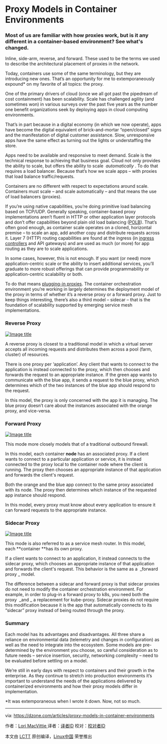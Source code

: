 Proxy Models in Container Environments
============================================================

### Most of us are familiar with how proxies work, but is it any different in a container-based environment? See what's changed.

Inline, side-arm, reverse, and forward. These used to be the terms we used to describe the architectural placement of proxies in the network.

Today, containers use some of the same terminology, but they are introducing new ones. That’s an opportunity for me to extemporaneously expound* on my favorite of all topics: the proxy.

One of the primary drivers of cloud (once we all got past the pipedream of cost containment) has been scalability. Scale has challenged agility (and sometimes won) in various surveys over the past five years as the number one benefit organizations seek by deploying apps in cloud computing environments.

That’s in part because in a digital economy (in which we now operate), apps have become the digital equivalent of brick-and-mortar “open/closed” signs and the manifestation of digital customer assistance. Slow, unresponsive apps have the same effect as turning out the lights or understaffing the store.

Apps need to be available and responsive to meet demand. Scale is the technical response to achieving that business goal. Cloud not only provides the ability to scale, but offers the ability to scale  _automatically_ . To do that requires a load balancer. Because that’s how we scale apps – with proxies that load balance traffic/requests.

Containers are no different with respect to expectations around scale. Containers must scale – and scale automatically – and that means the use of load balancers (proxies).

If you’re using native capabilities, you’re doing primitive load balancing based on TCP/UDP. Generally speaking, container-based proxy implementations aren’t fluent in HTTP or other application layer protocols and don’t offer capabilities beyond plain old load balancing ([POLB][1]). That’s often good enough, as container scale operates on a cloned, horizontal premise – to scale an app, add another copy and distribute requests across it. Layer 7 (HTTP) routing capabilities are found at the ingress (in [ingress controllers][2] and API gateways) and are used as much (or more) for app routing as they are to scale applications.

In some cases, however, this is not enough. If you want (or need) more application-centric scale or the ability to insert additional services, you’ll graduate to more robust offerings that can provide programmability or application-centric scalability or both.

To do that means [plugging-in proxies][3]. The container orchestration environment you’re working in largely determines the deployment model of the proxy in terms of whether it’s a reverse proxy or a forward proxy. Just to keep things interesting, there’s also a third model – sidecar – that is the foundation of scalability supported by emerging service mesh implementations.

### Reverse Proxy

 [![Image title](https://devcentral.f5.com/Portals/0/Users/038/38/38/unavailable_is_closed_thumb.png?ver=2017-09-12-082119-957 "Image title")][4] 

A reverse proxy is closest to a traditional model in which a virtual server accepts all incoming requests and distributes them across a pool (farm, cluster) of resources.

There is one proxy per ‘application’. Any client that wants to connect to the application is instead connected to the proxy, which then chooses and forwards the request to an appropriate instance. If the green app wants to communicate with the blue app, it sends a request to the blue proxy, which determines which of the two instances of the blue app should respond to the request.

In this model, the proxy is only concerned with the app it is managing. The blue proxy doesn’t care about the instances associated with the orange proxy, and vice-versa.

### Forward Proxy

 [![Image title](https://devcentral.f5.com/Portals/0/Users/038/38/38/per-node_forward_proxy_thumb.jpg?ver=2017-09-14-072422-213)][5] 

This mode more closely models that of a traditional outbound firewall.

In this model, each container **node** has an associated proxy. If a client wants to connect to a particular application or service, it is instead connected to the proxy local to the container node where the client is running. The proxy then chooses an appropriate instance of that application and forwards the client's request.

Both the orange and the blue app connect to the same proxy associated with its node. The proxy then determines which instance of the requested app instance should respond.

In this model, every proxy must know about every application to ensure it can forward requests to the appropriate instance.

### Sidecar Proxy

 [![Image title](https://devcentral.f5.com/Portals/0/Users/038/38/38/per-pod_sidecar_proxy_thumb.jpg?ver=2017-09-14-072425-620)][6] 

This mode is also referred to as a service mesh router. In this model, each **container **has its own proxy.

If a client wants to connect to an application, it instead connects to the sidecar proxy, which chooses an appropriate instance of that application and forwards the client's request. This behavior is the same as a  _forward proxy _ model.

The difference between a sidecar and forward proxy is that sidecar proxies do not need to modify the container orchestration environment. For example, in order to plug-in a forward proxy to k8s, you need both the proxy  _and _ a replacement for kube-proxy. Sidecar proxies do not require this modification because it is the app that automatically connects to its “sidecar” proxy instead of being routed through the proxy.

### Summary

Each model has its advantages and disadvantages. All three share a reliance on environmental data (telemetry and changes in configuration) as well as the need to integrate into the ecosystem. Some models are pre-determined by the environment you choose, so careful consideration as to future needs – service insertion, security, networking complexity – need to be evaluated before settling on a model.

We’re still in early days with respect to containers and their growth in the enterprise. As they continue to stretch into production environments it’s important to understand the needs of the applications delivered by containerized environments and how their proxy models differ in implementation.

*It was extemporaneous when I wrote it down. Now, not so much.


--------------------------------------------------------------------------------

via: https://dzone.com/articles/proxy-models-in-container-environments

作者：[Lori MacVittie ][a]
译者：[译者ID](https://github.com/译者ID)
校对：[校对者ID](https://github.com/校对者ID)

本文由 [LCTT](https://github.com/LCTT/TranslateProject) 原创编译，[Linux中国](https://linux.cn/) 荣誉推出

[a]:https://dzone.com/users/307701/lmacvittie.html
[1]:https://f5.com/about-us/blog/articles/go-beyond-polb-plain-old-load-balancing
[2]:https://f5.com/about-us/blog/articles/ingress-controllers-new-name-familiar-function-27388
[3]:http://clouddocs.f5.com/products/asp/v1.0/
[4]:https://devcentral.f5.com/Portals/0/Users/038/38/38/unavailable_is_closed.png?ver=2017-09-12-082118-160
[5]:https://devcentral.f5.com/Portals/0/Users/038/38/38/per-node_forward_proxy.jpg?ver=2017-09-14-072419-667
[6]:https://devcentral.f5.com/Portals/0/Users/038/38/38/per-pod_sidecar_proxy.jpg?ver=2017-09-14-072424-073
[7]:https://dzone.com/users/307701/lmacvittie.html
[8]:https://dzone.com/users/307701/lmacvittie.html
[9]:https://dzone.com/articles/proxy-models-in-container-environments#
[10]:https://dzone.com/cloud-computing-tutorials-tools-news
[11]:https://dzone.com/articles/proxy-models-in-container-environments#
[12]:https://dzone.com/go?i=243221&u=https%3A%2F%2Fget.platform9.com%2Fjzlp-kubernetes-deployment-models-the-ultimate-guide%2F
